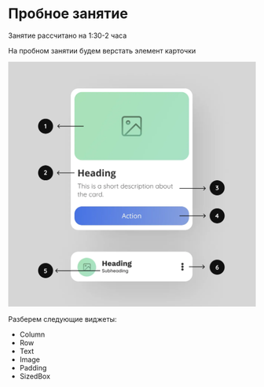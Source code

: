 # Пробное занятие 

Занятие рассчитано на 1:30-2 часа

На пробном занятии будем верстать элемент карточки

![alt text](image.png)

Разберем следующие виджеты:
- Column
- Row
- Text
- Image
- Padding
- SizedBox
